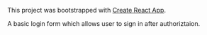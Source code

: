 This project was bootstrapped with [Create React App](https://github.com/facebook/create-react-app).

A basic login form which allows user to sign in after authoriztaion.
